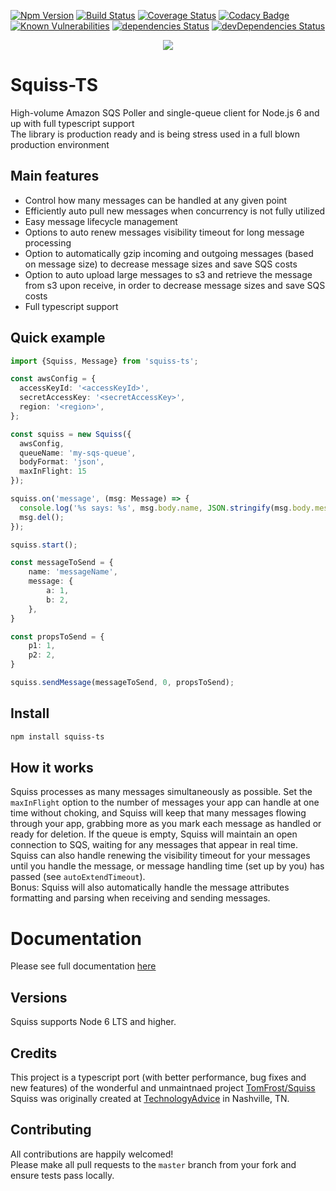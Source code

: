 [![Npm Version](https://img.shields.io/npm/v/squiss-ts.svg?style=popout)](https://www.npmjs.com/package/squiss-ts)
[![Build Status](https://travis-ci.org/PruvoNet/squiss-ts.svg?branch=master)](https://travis-ci.org/PruvoNet/squiss-ts)
[![Coverage Status](https://coveralls.io/repos/github/PruvoNet/squiss-ts/badge.svg?branch=master)](https://coveralls.io/github/PruvoNet/squiss-ts?branch=master)
[![Codacy Badge](https://api.codacy.com/project/badge/Grade/58abd1713b064f4c9af7dc88d7178ebe)](https://www.codacy.com/app/regevbr/squiss-ts?utm_source=github.com&amp;utm_medium=referral&amp;utm_content=PruvoNet/squiss-ts&amp;utm_campaign=Badge_Grade)
[![Known Vulnerabilities](https://snyk.io/test/github/PruvoNet/squiss-ts/badge.svg?targetFile=package.json)](https://snyk.io/test/github/PruvoNet/squiss-ts?targetFile=package.json)
[![dependencies Status](https://david-dm.org/PruvoNet/squiss-ts/status.svg)](https://david-dm.org/PruvoNet/squiss-ts)
[![devDependencies Status](https://david-dm.org/PruvoNet/squiss-ts/dev-status.svg)](https://david-dm.org/PruvoNet/squiss-ts?type=dev)

<p align="center">
  <img src="https://github.com/PruvoNet/squiss-ts/blob/docs/source/images/logo.png?raw=true" />
</p>

# Squiss-TS 
High-volume Amazon SQS Poller and single-queue client for Node.js 6 and up with full typescript support  
The library is production ready and is being stress used in a full blown production environment

## Main features
- Control how many messages can be handled at any given point
- Efficiently auto pull new messages when concurrency is not fully utilized
- Easy message lifecycle management
- Options to auto renew messages visibility timeout for long message processing
- Option to automatically gzip incoming and outgoing messages (based on message size) to decrease message sizes and save SQS costs
- Option to auto upload large messages to s3 and retrieve the message from s3 upon receive, in order to decrease message sizes and save SQS costs
- Full typescript support

## Quick example
```typescript
import {Squiss, Message} from 'squiss-ts';

const awsConfig = {
  accessKeyId: '<accessKeyId>',
  secretAccessKey: '<secretAccessKey>',
  region: '<region>',
};

const squiss = new Squiss({
  awsConfig,
  queueName: 'my-sqs-queue',
  bodyFormat: 'json',
  maxInFlight: 15
});

squiss.on('message', (msg: Message) => {
  console.log('%s says: %s', msg.body.name, JSON.stringify(msg.body.message), msg.attributes.p1);
  msg.del();
});

squiss.start();

const messageToSend = {
    name: 'messageName',
    message: {
        a: 1,
        b: 2,
    },
}

const propsToSend = {
    p1: 1,
    p2: 2,
}

squiss.sendMessage(messageToSend, 0, propsToSend);
```

## Install
```bash
npm install squiss-ts
```

## How it works
Squiss processes as many messages simultaneously as possible.
Set the `maxInFlight` option to the number of messages your app can handle at one time without choking, and Squiss will keep that many messages flowing through your app, grabbing more as you mark each message as handled or ready for deletion.
If the queue is empty, Squiss will maintain an open connection to SQS, waiting for any messages that appear in real time.
Squiss can also handle renewing the visibility timeout for your messages until you handle the message, or message handling time (set up by you) has passed (see `autoExtendTimeout`).  
Bonus: Squiss will also automatically handle the message attributes formatting and parsing when receiving and sending messages. 

# Documentation

Please see full documentation <a href="https://squiss-ts.pruvo.com">here</a>

## Versions
Squiss supports Node 6 LTS and higher.

## Credits
This project is a typescript port (with better performance, bug fixes and new features) of the wonderful and unmaintnaed project [TomFrost/Squiss](https://www.github.com/TomFrost/Squiss)  
Squiss was originally created at [TechnologyAdvice](http://www.technologyadvice.com) in Nashville, TN.

## Contributing

All contributions are happily welcomed!  
Please make all pull requests to the `master` branch from your fork and ensure tests pass locally.
